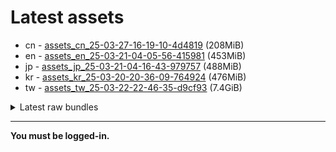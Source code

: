 # Latest assets
- cn - [assets_cn_25-03-27-16-19-10-4d4819](https://github.com/ArknightsAssets/NewAssets/actions/runs/14190977232/artifacts/2857553780) (208MiB)
- en - [assets_en_25-03-21-04-05-56-415981](https://github.com/ArknightsAssets/NewAssets/actions/runs/14065606376/artifacts/2817564682) (453MiB)
- jp - [assets_jp_25-03-21-04-16-43-979757](https://github.com/ArknightsAssets/NewAssets/actions/runs/14053879316/artifacts/2813622285) (488MiB)
- kr - [assets_kr_25-03-20-20-36-09-764924](https://github.com/ArknightsAssets/NewAssets/actions/runs/14053879316/artifacts/2813621988) (476MiB)
- tw - [assets_tw_25-03-22-22-46-35-d9cf93](https://github.com/ArknightsAssets/NewAssets/actions/runs/14164608395/artifacts/2849145262) (7.4GiB)

<details>
<summary>Latest raw bundles</summary>

- cn - [bundles_cn_25-03-27-16-19-10-4d4819](https://github.com/ArknightsAssets/NewAssets/actions/runs/14190977232/artifacts/2857554277) (85MiB)
- en - [bundles_en_25-03-21-04-05-56-415981](https://github.com/ArknightsAssets/NewAssets/actions/runs/14065606376/artifacts/2817565588) (155MiB)
- jp - [bundles_jp_25-03-21-04-16-43-979757](https://github.com/ArknightsAssets/NewAssets/actions/runs/14053879316/artifacts/2813622794) (163MiB)
- kr - [bundles_kr_25-03-20-20-36-09-764924](https://github.com/ArknightsAssets/NewAssets/actions/runs/14053879316/artifacts/2813622442) (160MiB)
- tw - [bundles_tw_25-03-22-22-46-35-d9cf93](https://github.com/ArknightsAssets/NewAssets/actions/runs/14164608395/artifacts/2849152342) (2.3GiB)

</details>

---

**You must be logged-in.**
